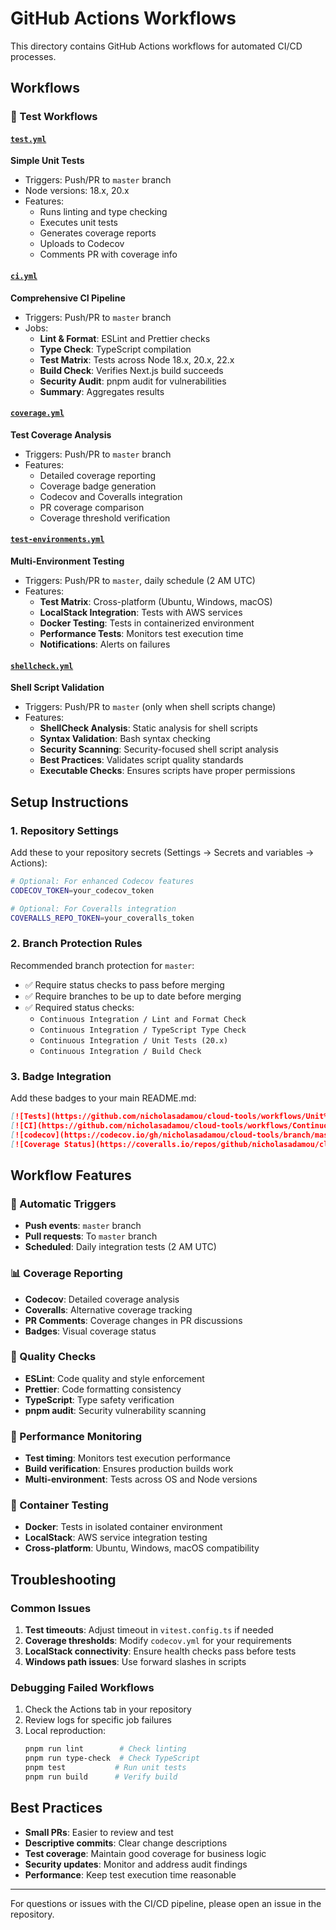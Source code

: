 # GitHub Actions Workflows

This directory contains GitHub Actions workflows for automated CI/CD processes.

## Workflows

### 🧪 Test Workflows

#### [`test.yml`](./test.yml)

**Simple Unit Tests**

- Triggers: Push/PR to `master` branch
- Node versions: 18.x, 20.x
- Features:
  - Runs linting and type checking
  - Executes unit tests
  - Generates coverage reports
  - Uploads to Codecov
  - Comments PR with coverage info

#### [`ci.yml`](./ci.yml)

**Comprehensive CI Pipeline**

- Triggers: Push/PR to `master` branch
- Jobs:
  - **Lint & Format**: ESLint and Prettier checks
  - **Type Check**: TypeScript compilation
  - **Test Matrix**: Tests across Node 18.x, 20.x, 22.x
  - **Build Check**: Verifies Next.js build succeeds
  - **Security Audit**: pnpm audit for vulnerabilities
  - **Summary**: Aggregates results

#### [`coverage.yml`](./coverage.yml)

**Test Coverage Analysis**

- Triggers: Push/PR to `master` branch
- Features:
  - Detailed coverage reporting
  - Coverage badge generation
  - Codecov and Coveralls integration
  - PR coverage comparison
  - Coverage threshold verification

#### [`test-environments.yml`](./test-environments.yml)

**Multi-Environment Testing**

- Triggers: Push/PR to `master`, daily schedule (2 AM UTC)
- Features:
  - **Test Matrix**: Cross-platform (Ubuntu, Windows, macOS)
  - **LocalStack Integration**: Tests with AWS services
  - **Docker Testing**: Tests in containerized environment
  - **Performance Tests**: Monitors test execution time
  - **Notifications**: Alerts on failures

#### [`shellcheck.yml`](./shellcheck.yml)

**Shell Script Validation**

- Triggers: Push/PR to `master` (only when shell scripts change)
- Features:
  - **ShellCheck Analysis**: Static analysis for shell scripts
  - **Syntax Validation**: Bash syntax checking
  - **Security Scanning**: Security-focused shell script analysis
  - **Best Practices**: Validates script quality standards
  - **Executable Checks**: Ensures scripts have proper permissions

## Setup Instructions

### 1. Repository Settings

Add these to your repository secrets (Settings → Secrets and variables → Actions):

```bash
# Optional: For enhanced Codecov features
CODECOV_TOKEN=your_codecov_token

# Optional: For Coveralls integration
COVERALLS_REPO_TOKEN=your_coveralls_token
```

### 2. Branch Protection Rules

Recommended branch protection for `master`:

- ✅ Require status checks to pass before merging
- ✅ Require branches to be up to date before merging
- ✅ Required status checks:
  - `Continuous Integration / Lint and Format Check`
  - `Continuous Integration / TypeScript Type Check`
  - `Continuous Integration / Unit Tests (20.x)`
  - `Continuous Integration / Build Check`

### 3. Badge Integration

Add these badges to your main README.md:

```markdown
[![Tests](https://github.com/nicholasadamou/cloud-tools/workflows/Unit%20Tests/badge.svg)](https://github.com/nicholasadamou/cloud-tools/actions/workflows/test.yml)
[![CI](https://github.com/nicholasadamou/cloud-tools/workflows/Continuous%20Integration/badge.svg)](https://github.com/nicholasadamou/cloud-tools/actions/workflows/ci.yml)
[![codecov](https://codecov.io/gh/nicholasadamou/cloud-tools/branch/master/graph/badge.svg)](https://codecov.io/gh/nicholasadamou/cloud-tools)
[![Coverage Status](https://coveralls.io/repos/github/nicholasadamou/cloud-tools/badge.svg?branch=master)](https://coveralls.io/github/nicholasadamou/cloud-tools?branch=master)
```

## Workflow Features

### 🔄 Automatic Triggers

- **Push events**: `master` branch
- **Pull requests**: To `master` branch
- **Scheduled**: Daily integration tests (2 AM UTC)

### 📊 Coverage Reporting

- **Codecov**: Detailed coverage analysis
- **Coveralls**: Alternative coverage tracking
- **PR Comments**: Coverage changes in PR discussions
- **Badges**: Visual coverage status

### 🔧 Quality Checks

- **ESLint**: Code quality and style enforcement
- **Prettier**: Code formatting consistency
- **TypeScript**: Type safety verification
- **pnpm audit**: Security vulnerability scanning

### 🚀 Performance Monitoring

- **Test timing**: Monitors test execution performance
- **Build verification**: Ensures production builds work
- **Multi-environment**: Tests across OS and Node versions

### 🐳 Container Testing

- **Docker**: Tests in isolated container environment
- **LocalStack**: AWS service integration testing
- **Cross-platform**: Ubuntu, Windows, macOS compatibility

## Troubleshooting

### Common Issues

1. **Test timeouts**: Adjust timeout in `vitest.config.ts` if needed
2. **Coverage thresholds**: Modify `codecov.yml` for your requirements
3. **LocalStack connectivity**: Ensure health checks pass before tests
4. **Windows path issues**: Use forward slashes in scripts

### Debugging Failed Workflows

1. Check the Actions tab in your repository
2. Review logs for specific job failures
3. Local reproduction:
   ```bash
   pnpm run lint        # Check linting
   pnpm run type-check  # Check TypeScript
   pnpm test           # Run unit tests
   pnpm run build      # Verify build
   ```

## Best Practices

- **Small PRs**: Easier to review and test
- **Descriptive commits**: Clear change descriptions
- **Test coverage**: Maintain good coverage for business logic
- **Security updates**: Monitor and address audit findings
- **Performance**: Keep test execution time reasonable

---

For questions or issues with the CI/CD pipeline, please open an issue in the repository.
